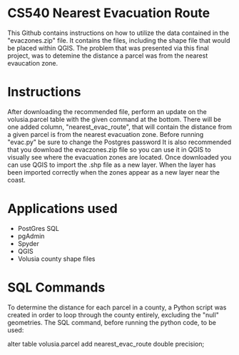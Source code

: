# CS540 Nearest Evacuation Route
This Github contains instructions on how to utilize the data contained in the "evaczones.zip" file. It contains the files, including the shape file that would be placed within QGIS. The problem that was presented via this final project, was to detemine the distance a parcel was from the nearest evaucation zone.

# Instructions
After downloading the recommended file, perform an update on the volusia.parcel table with the given command at the bottom. There will be one added column, "nearest_evac_route", that will contain the distance from a given parcel is from the nearest evacuation zone. Before running "evac.py" be sure to change the Postgres password It is also recommended that you download the evaczones.zip file so you can use it in QGIS to visually see where the evacuation zones are located. Once downloaded you can use QGIS to import the .shp file as a new layer. When the layer has been imported correctly when the zones appear as a new layer near the coast.

# Applications used
- PostGres SQL
- pgAdmin
- Spyder
- QGIS 
- Volusia county shape files

# SQL Commands
To determine the distance for each parcel in a county, a Python script was created in order to loop through the county entirely, excluding the "null" geometries. The SQL command, before running the python code, to be used:

alter table volusia.parcel add nearest_evac_route double precision;
